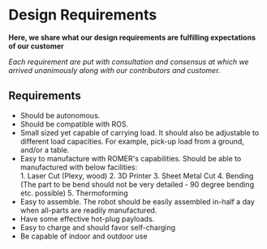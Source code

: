 # Design Requirements

**Here, we share what our design requirements are fulfilling expectations of our customer**

_Each requirement are put with consultation and consensus at which we arrived unanimously along with our contributors and customer._

## Requirements

- Should be autonomous.
- Should be compatible with ROS.
- Small sized yet capable of carrying load.
    It should also be adjustable to different load capacities. For example, pick-up load from a ground, and/or a table.
- Easy to manufacture with ROMER's capabilities.
    Should be able to manufactured with below facilities:
       <br> 1. Laser Cut (Plexy, wood)
        2. 3D Printer
        3. Sheet Metal Cut
        4. Bending (The part to be bend should not be very detailed - 90 degree bending etc. possible)
        5. Thermoforming
- Easy to assemble.
    The robot should be easily assembled in-half a day when all-parts are readily manufactured.
- Have some effective hot-plug payloads.
- Easy to charge and should favor self-charging
- Be capable of indoor and outdoor use

